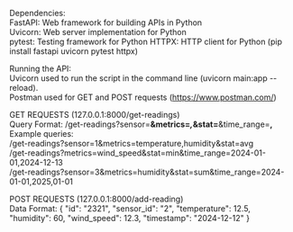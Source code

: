 Dependencies:  
FastAPI: Web framework for building APIs in Python  
Uvicorn: Web server implementation for Python  
pytest: Testing framework for Python
HTTPX: HTTP client for Python
(pip install fastapi uvicorn pytest httpx)  

Running the API:  
Uvicorn used to run the script in the command line (uvicorn main:app --reload).   
Postman used for GET and POST requests (https://www.postman.com/)  

GET REQUESTS (127.0.0.1:8000/get-readings)  
Query Format: /get-readings?sensor=____&metrics=_____,_____&stat=____&time_range=____,____
Example queries:  
/get-readings?sensor=1&metrics=temperature,humidity&stat=avg  
/get-readings?metrics=wind_speed&stat=min&time_range=2024-01-01,2024-12-13  
/get-readings?sensor=3&metrics=humidity&stat=sum&time_range=2024-01-01,2025,01-01  

POST REQUESTS (127.0.0.1:8000/add-reading)  
Data Format:
{
  "id": "2321",
  "sensor_id": "2",
  "temperature": 12.5,
  "humidity": 60,
  "wind_speed": 12.3,
  "timestamp": "2024-12-12"
}
